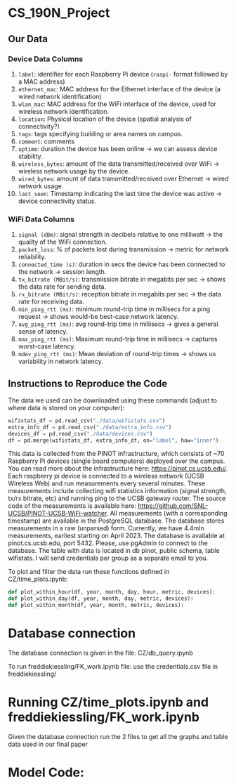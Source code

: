 # CS_190N_Project

## Our Data

### Device Data Columns

1. `label`: identifier for each Raspberry Pi device (`raspi-` format followed by a MAC address)
2. `ethernet_mac`: MAC address for the Ethernet interface of the device (a wired network identification)
3. `wlan_mac`: MAC address for the WiFi interface of the device, used for wireless network identification.
4. `location`: Physical location of the device (spatial analysis of connectivity?)
5. `tags`: tags specifying building or area names on campus.
6. `comment`: comments
7. `uptime`: duration the device has been online -> we can assess device stability.
8. `wireless_bytes`: amount of the data transmitted/received over WiFi -> wireless network usage by the device.
9. `wired_bytes`: amount of data transmitted/received over Ethernet -> wired network usage.
10. `last_seen`: Timestamp indicating the last time the device was active -> device connectivity status.

### WiFi Data Columns

1. `signal (dBm)`: signal strength in decibels relative to one milliwatt -> the quality of the WiFi connection.
2. `packet_loss`: % of packets lost during transmission -> metric for network reliability.
3. `connected_time (s)`: duration in secs the device has been connected to the network -> session length.
4. `tx_bitrate (MBit/s)`: transmission bitrate in megabits per sec -> shows the data rate for sending data.
5. `rx_bitrate (MBit/s)`: reception bitrate in megabits per sec -> the data rate for receiving data.
6. `min_ping_rtt (ms)`: minimum round-trip time in millisecs for a ping request -> shows would-be best-case network latency.
7. `avg_ping_rtt (ms)`: avg round-trip time in millisecs -> gives a general sense of latency.
8. `max_ping_rtt (ms)`: Maximum round-trip time in millisecs -> captures worst-case latency.
9. `mdev_ping_rtt (ms)`: Mean deviation of round-trip times -> shows us variability in network latency.

## Instructions to Reproduce the Code

The data we used can be downloaded using these commands (adjust to where data is stored on your computer):

```python
wifistats_df = pd.read_csv("./data/wifistats.csv")
extra_info_df = pd.read_csv("./data/extra_info.csv")
devices_df = pd.read_csv("./data/devices.csv")
df = pd.merge(wifistats_df, extra_info_df, on="label", how="inner")
```

This data is collected from the PINOT infrastructure, which consists of ~70 Raspberry Pi devices (single board computers) deployed over the campus. You can read more about the infrastructure here: https://pinot.cs.ucsb.edu/.
Each raspberry pi device is connected to a wireless network (UCSB Wireless Web) and run measurements every several minutes. These measurements include collecting wifi statistics information (signal strength, tx/rx bitrate, etc) and running ping to the UCSB gateway router. The source code of the measurements is available here: https://github.com/SNL-UCSB/PINOT-UCSB-WiFi-watcher. All measurements (with a corresponding timestamp) are available in the PostgreSQL database.
The database stores measurements in a raw (unparsed) form. Currently, we have 4.4mln measurements, earliest starting on April 2023. The database is available at pinot.cs.ucsb.edu, port 5432. Please, use pgAdmin to connect to the database. The table with data is located in db pinot, public schema, table wifistats. I will send credentials per group as a separate email to you.

To plot and filter the data run these functions defined in CZ/time_plots.ipynb:

```python
def plot_within_hour(df, year, month, day, hour, metric, devices):
def plot_within_day(df, year, month, day, metric, devices):
def plot_within_month(df, year, month, metric, devices):
```


# Database connection
The database connection is given in the file: CZ/db_query.ipynb

To run freddiekiessling/FK_work.ipynb file:
  use the credentials.csv file in freddiekiessling/


# Running CZ/time_plots.ipynb and freddiekiessling/FK_work.ipynb

Given the database connection run the 2 files to get all the graphs and table data used in our final paper



# Model Code:




























